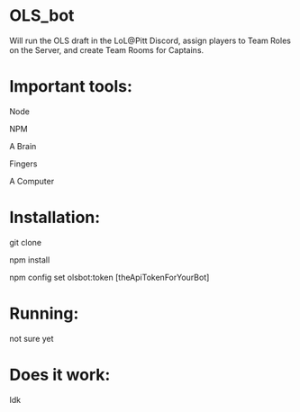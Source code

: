 # OLS_bot
Will run the OLS draft in the LoL@Pitt Discord, assign players to Team Roles on the Server, and create Team Rooms for Captains.


# Important tools:

Node

NPM

A Brain

Fingers

A Computer

# Installation:

git clone

npm install

npm config set olsbot:token  [theApiTokenForYourBot]


# Running:

not sure yet

# Does it work:

Idk
